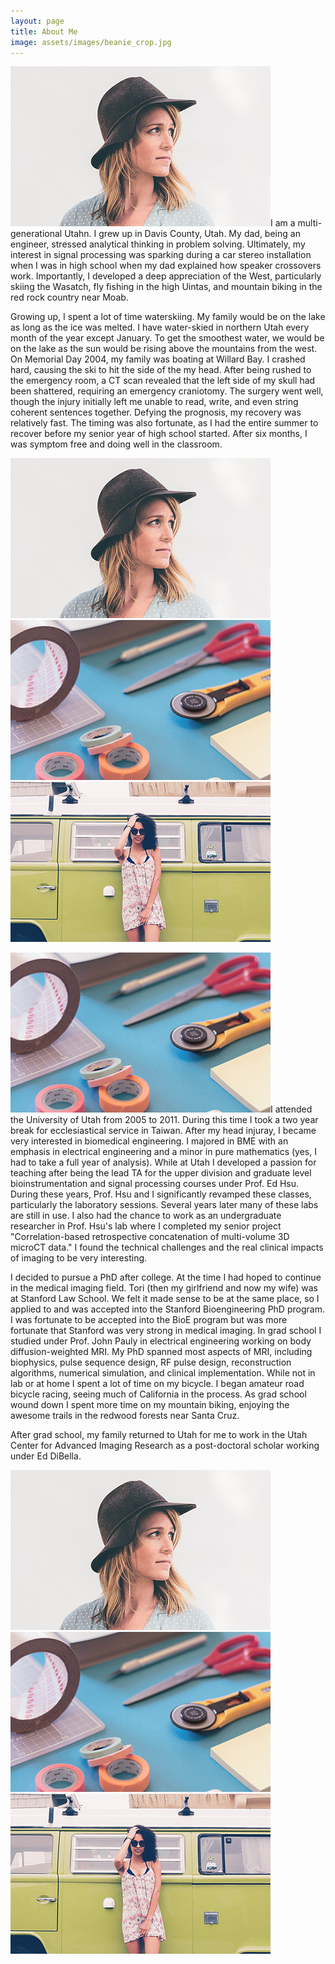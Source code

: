 ```yaml
---
layout: page
title: About Me
image: assets/images/beanie_crop.jpg
---
```






<p><span class="image left"><img src="assets/images/pic01.jpg" alt="" /></span>I am a multi-generational Utahn.  I grew up in Davis County, Utah.  My dad, being an engineer, stressed analytical thinking in problem solving.  Ultimately, my interest in signal processing was sparking during a car stereo installation when I was in high school when my dad explained how speaker crossovers work. Importantly, I developed a deep appreciation of the West, particularly skiing the Wasatch, fly fishing in the high Uintas, and mountain biking in the red rock country near Moab.</p>

<p>Growing up, I spent a lot of time waterskiing.  My family would be on the lake as long as the ice was melted.  I have water-skied in northern Utah every month of the year except January.  To get the smoothest water, we would be on the lake as the sun would be rising above the mountains from the west.  On Memorial Day 2004, my family was boating at Willard Bay.  I crashed hard, causing the ski to hit the side of the my head.  After being rushed to the emergency room, a CT scan revealed that the left side of my skull had been shattered, requiring an emergency craniotomy.  The surgery went well, though the injury initially left me unable to read, write, and even string coherent sentences together.  Defying the prognosis, my recovery was relatively fast.  The timing was also fortunate, as I had the entire summer to recover before my senior year of high school started.  After six months, I was symptom free and doing well in the classroom.</p>

<div class="box alt">
  <div class="row 50% uniform">
    <div class="4u"><span class="image fit"><img src="assets/images/pic01.jpg" alt="" /></span></div>
    <div class="4u"><span class="image fit"><img src="assets/images/pic02.jpg" alt="" /></span></div>
    <div class="4u$"><span class="image fit"><img src="assets/images/pic03.jpg" alt="" /></span></div>
  </div>
</div>

<p><span class="image right"><img src="assets/images/pic02.jpg" alt="" /></span>I attended the University of Utah from 2005 to 2011.  During this time I took a two year break for ecclesiastical service in Taiwan.  After my head injuray, I became very interested in biomedical engineering.  I majored in BME with an emphasis in electrical engineering and a minor in pure mathematics (yes, I had to take a full year of analysis).  While at Utah I developed a passion for teaching after being the lead TA for the upper division and graduate level bioinstrumentation and signal processing courses under Prof. Ed Hsu.  During these years, Prof. Hsu and I significantly revamped these classes, particularly the laboratory sessions.  Several years later many of these labs are still in use.  I also had the chance to work as an undergraduate researcher in Prof. Hsu's lab where I completed my senior project "Correlation-based retrospective concatenation of multi-volume 3D microCT data."  I found the technical challenges and the real clinical impacts of imaging to be very interesting.</p>

<p>I decided to pursue a PhD after college.  At the time I had hoped to continue in the medical imaging field.  Tori (then my girlfriend and now my wife) was at Stanford Law School.  We felt it made sense to be at the same place, so I applied to and was accepted into the Stanford Bioengineering PhD program.  I was fortunate to be accepted into the BioE program but was more fortunate that Stanford was very strong in medical imaging.  In grad school I studied under Prof. John Pauly in electrical engineering working on body diffusion-weighted MRI.  My PhD spanned most aspects of MRI, including biophysics, pulse sequence design, RF pulse design, reconstruction algorithms, numerical simulation, and clinical implementation.  While not in lab or at home I spent a lot of time on my bicycle.  I began amateur road bicycle racing, seeing much of California in the process.  As grad school wound down I spent more time on my mountain biking, enjoying the awesome trails in the redwood forests near Santa Cruz.</p>

<p>After grad school, my family returned to Utah for me to work in the Utah Center for Advanced Imaging Research as a post-doctoral scholar working under Ed DiBella.</p>

<div class="box alt">
  <div class="row 50% uniform">
    <div class="4u"><span class="image fit"><img src="assets/images/pic01.jpg" alt="" /></span></div>
    <div class="4u"><span class="image fit"><img src="assets/images/pic02.jpg" alt="" /></span></div>
    <div class="4u$"><span class="image fit"><img src="assets/images/pic03.jpg" alt="" /></span></div>
  </div>
</div>

